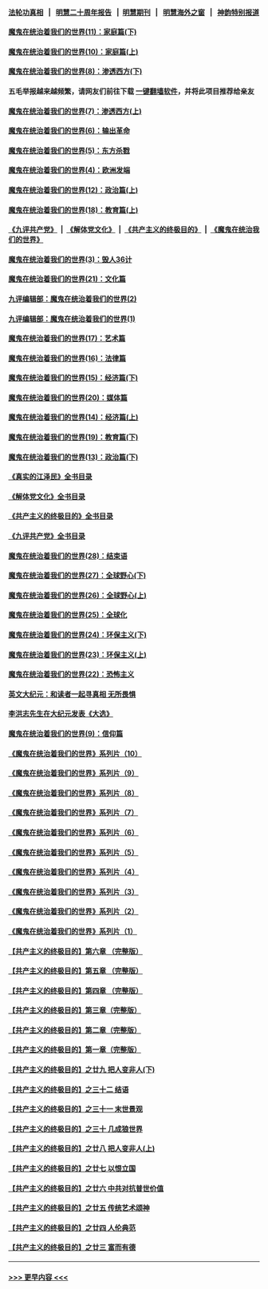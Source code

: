 #### [法轮功真相](https://github.com/gfw-breaker/truth/blob/master/README.md?t=0) &nbsp;&nbsp;|&nbsp;&nbsp; [明慧二十周年报告](https://github.com/gfw-breaker/mh-reports/blob/master/README.md?t=0) &nbsp;&nbsp;|&nbsp;&nbsp;[明慧期刊](https://github.com/gfw-breaker/mh-qikan) &nbsp;&nbsp;|&nbsp;&nbsp; [明慧海外之窗](https://github.com/gfw-breaker/mh-news/blob/master/README.md?t=0) &nbsp;&nbsp;|&nbsp;&nbsp; [神韵特别报道](https://github.com/gfw-breaker/mh-news/blob/master/shenyun.md?t=0)
#### [魔鬼在统治着我们的世界(11)：家庭篇(下)](../pages/nsc422/n10440961.md?t=12040501) 
#### [魔鬼在统治着我们的世界(10)：家庭篇(上)](../pages/nsc422/n10435448.md?t=12040501) 
#### [魔鬼在统治着我们的世界(8)：渗透西方(下)](../pages/nsc422/n10429603.md?t=12040501) 
#### 五毛举报越来越频繁，请网友们前往下载 [一键翻墙软件](https://github.com/gfw-breaker/ssr-accounts)，并将此项目推荐给亲友
#### [魔鬼在统治着我们的世界(7)：渗透西方(上)](../pages/nsc422/n10426013.md?t=12040501) 
#### [魔鬼在统治着我们的世界(6)：输出革命](../pages/nsc422/n10421536.md?t=12040501) 
#### [魔鬼在统治着我们的世界(5)：东方杀戮](../pages/nsc422/n10417707.md?t=12040501) 
#### [魔鬼在统治着我们的世界(4)：欧洲发端](../pages/nsc422/n10414890.md?t=12040501) 
#### [魔鬼在统治着我们的世界(12)：政治篇(上)](../pages/nsc422/n10444576.md?t=12040501) 
#### [魔鬼在统治着我们的世界(18)：教育篇(上)](../pages/nsc422/n10526970.md?t=12040501) 
#### [《九评共产党》](https://github.com/begood0513/9ping.md/blob/master/README.md) &nbsp;|&nbsp; [《解体党文化》](../../../../jtdwh.md/blob/master/README.md)  &nbsp;|&nbsp; [《共产主义的终极目的》](../../../../gczydzjmd.md/blob/master/README.md) &nbsp;|&nbsp; [《魔鬼在统治我们的世界》](../../../../mgztzwmdsj.md/blob/master/README.md) 
#### [魔鬼在统治着我们的世界(3)：毁人36计](../pages/nsc422/n10411583.md?t=12040501) 
#### [魔鬼在统治着我们的世界(21)：文化篇](../pages/nsc422/n10597706.md?t=12040501) 
#### [九评编辑部：魔鬼在统治着我们的世界(2)](../pages/nsc422/n10410036.md?t=12040501) 
#### [九评编辑部：魔鬼在统治着我们的世界(1)](../pages/nsc422/n10406825.md?t=12040501) 
#### [魔鬼在统治着我们的世界(17)：艺术篇](../pages/nsc422/n10499093.md?t=12040501) 
#### [魔鬼在统治着我们的世界(16)：法律篇](../pages/nsc422/n10485969.md?t=12040501) 
#### [魔鬼在统治着我们的世界(15)：经济篇(下)](../pages/nsc422/n10469975.md?t=12040501) 
#### [魔鬼在统治着我们的世界(20)：媒体篇](../pages/nsc422/n10586579.md?t=12040501) 
#### [魔鬼在统治着我们的世界(14)：经济篇(上)](../pages/nsc422/n10457370.md?t=12040501) 
#### [魔鬼在统治着我们的世界(19)：教育篇(下)](../pages/nsc422/n10564808.md?t=12040501) 
#### [魔鬼在统治着我们的世界(13)：政治篇(下)](../pages/nsc422/n10448270.md?t=12040501) 
#### [《真实的江泽民》全书目录](../pages/nsc422/n13721399.md?t=12040501) 
#### [《解体党文化》全书目录](../pages/nsc422/n13721157.md?t=12040501) 
#### [《共产主义的终极目的》全书目录](../pages/nsc422/n13721048.md?t=12040501) 
#### [《九评共产党》全书目录](../pages/nsc422/n13708085.md?t=12040501) 
#### [魔鬼在统治着我们的世界(28)：结束语](../pages/nsc422/n10936246.md?t=12040501) 
#### [魔鬼在统治着我们的世界(27)：全球野心(下)](../pages/nsc422/n10928319.md?t=12040501) 
#### [魔鬼在统治着我们的世界(26)：全球野心(上)](../pages/nsc422/n10900318.md?t=12040501) 
#### [魔鬼在统治着我们的世界(25)：全球化](../pages/nsc422/n10788205.md?t=12040501) 
#### [魔鬼在统治着我们的世界(24)：环保主义(下)](../pages/nsc422/n10695307.md?t=12040501) 
#### [魔鬼在统治着我们的世界(23)：环保主义(上)](../pages/nsc422/n10688613.md?t=12040501) 
#### [魔鬼在统治着我们的世界(22)：恐怖主义](../pages/nsc422/n10614727.md?t=12040501) 
#### [英文大纪元：和读者一起寻真相 无所畏惧](../pages/nsc422/n12542027.md?t=12040501) 
#### [李洪志先生在大纪元发表《大选》](../pages/nsc422/n12534746.md?t=12040501) 
#### [魔鬼在统治着我们的世界(9)：信仰篇](../pages/nsc422/n10432159.md?t=12040501) 
#### [《魔鬼在统治着我们的世界》系列片（10）](../pages/nsc422/n12292670.md?t=12040501) 
#### [《魔鬼在统治着我们的世界》系列片（9）](../pages/nsc422/n12290859.md?t=12040501) 
#### [《魔鬼在统治着我们的世界》系列片（8）](../pages/nsc422/n12287445.md?t=12040501) 
#### [《魔鬼在统治着我们的世界》系列片（7）](../pages/nsc422/n12283425.md?t=12040501) 
#### [《魔鬼在统治着我们的世界》系列片（6）](../pages/nsc422/n12282314.md?t=12040501) 
#### [《魔鬼在统治着我们的世界》系列片（5）](../pages/nsc422/n12281419.md?t=12040501) 
#### [《魔鬼在统治着我们的世界》系列片（4）](../pages/nsc422/n12274024.md?t=12040501) 
#### [《魔鬼在统治着我们的世界》系列片（3）](../pages/nsc422/n12271322.md?t=12040501) 
#### [《魔鬼在统治着我们的世界》系列片（2）](../pages/nsc422/n12269049.md?t=12040501) 
#### [《魔鬼在统治着我们的世界》系列片（1）](../pages/nsc422/n12267575.md?t=12040501) 
#### [【共产主义的终极目的】第六章 （完整版）](../pages/nsc422/n11428913.md?t=12040501) 
#### [【共产主义的终极目的】第五章 （完整版）](../pages/nsc422/n11428912.md?t=12040501) 
#### [【共产主义的终极目的】第四章 （完整版）](../pages/nsc422/n11428907.md?t=12040501) 
#### [【共产主义的终极目的】第三章（完整版）](../pages/nsc422/n11428848.md?t=12040501) 
#### [【共产主义的终极目的】第二章（完整版）](../pages/nsc422/n11428831.md?t=12040501) 
#### [【共产主义的终极目的】第一章（完整版）](../pages/nsc422/n11417651.md?t=12040501) 
#### [【共产主义的终极目的】之廿九 把人变非人(下)](../pages/nsc422/n11344140.md?t=12040501) 
#### [【共产主义的终极目的】之三十二 结语](../pages/nsc422/n11360535.md?t=12040501) 
#### [【共产主义的终极目的】之三十一 末世景观](../pages/nsc422/n11351129.md?t=12040501) 
#### [【共产主义的终极目的】之三十 几成狼世界](../pages/nsc422/n11348280.md?t=12040501) 
#### [【共产主义的终极目的】之廿八 把人变非人(上)](../pages/nsc422/n11340492.md?t=12040501) 
#### [【共产主义的终极目的】之廿七 以恨立国](../pages/nsc422/n11336944.md?t=12040501) 
#### [【共产主义的终极目的】之廿六 中共对抗普世价值](../pages/nsc422/n11324785.md?t=12040501) 
#### [【共产主义的终极目的】之廿五 传统艺术颂神](../pages/nsc422/n11296396.md?t=12040501) 
#### [【共产主义的终极目的】之廿四 人伦典范](../pages/nsc422/n11296397.md?t=12040501) 
#### [【共产主义的终极目的】之廿三 富而有德](../pages/nsc422/n11283598.md?t=12040501) 

----
#### [ >>> 更早内容 <<< ](../indexes/nsc422-earlier.md)
